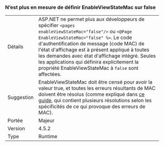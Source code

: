 ### <a name="no-longer-able-to-set-enableviewstatemac-to-false"></a>N’est plus en mesure de définir EnableViewStateMac sur false

|   |   |
|---|---|
|Détails|ASP.NET ne permet plus aux développeurs de spécifier <code>&lt;pages enableViewStateMac=&quot;false&quot;/&gt;</code> ou <code>&lt;@Page EnableViewStateMac=&quot;false&quot; %&gt;</code>. Le code d'authentification de message (code MAC) de l'état d'affichage est à présent appliqué à toutes les demandes avec état d'affichage intégré. Seules les applications qui définira explicitement la propriété EnableViewStateMac à <code>false</code> sont affectées.|
|Suggestion|EnableViewStateMac doit être censé pour avoir la valeur true, et toutes les erreurs résultants de MAC doivent être résolus (comme expliqué dans [ce guide](https://support.microsoft.com/kb/2915218), qui contient plusieurs résolutions selon les spécificités de ce qui provoque des erreurs de MAC).|
|Portée|Majeur|
|Version|4.5.2|
|Type|Runtime|

